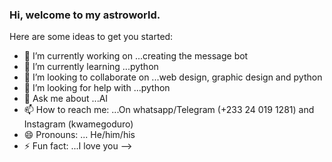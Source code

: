 ### Hi, welcome to my astroworld.


Here are some ideas to get you started:

- 🔭 I’m currently working on ...creating the  message bot
- 🌱 I’m currently learning ...python
- 👯 I’m looking to collaborate on ...web design, graphic design and python
- 🤔 I’m looking for help with ...python
- 💬 Ask me about ...AI
- 📫 How to reach me: ...On whatsapp/Telegram (+233 24 019 1281) and Instagram (kwamegoduro)
- 😄 Pronouns: ... He/him/his
- ⚡ Fun fact: ...I love you
-->
